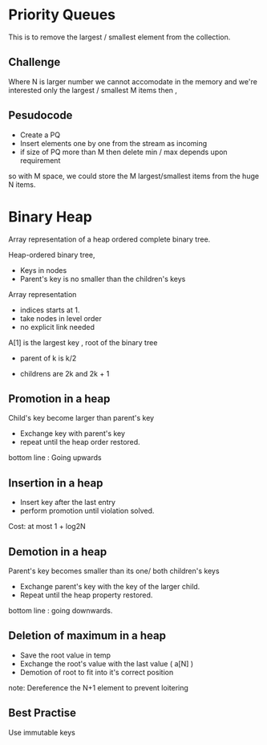 Priority Queues
=

This is to remove the largest / smallest element from the collection.

Challenge
-

Where N is larger number we cannot accomodate in the memory and we're interested only the largest / smallest M items then ,

 Pesudocode
 -
  * Create a PQ
  * Insert elements one by one from the stream as incoming
  * if size of PQ more than M then delete min / max depends upon requirement

so with M space, we could store the M largest/smallest items from the huge N items.

Binary Heap
=

Array representation of a heap ordered complete binary tree.

Heap-ordered binary tree,

* Keys in nodes
* Parent's key is no smaller than the children's keys

Array representation

 * indices starts at 1.
 * take nodes in level order
 * no explicit link needed

A[1] is the largest key , root of the binary tree

* parent of k is k/2

* childrens are 2k and 2k + 1


Promotion in a heap
-

Child's key become larger than parent's key

* Exchange key with parent's key
* repeat until the heap order restored.

bottom line : Going upwards

Insertion in a heap
-

* Insert key after the last entry
* perform promotion until violation solved.

Cost: at most 1 + log2N


Demotion in a heap
-

 Parent's key becomes smaller than its one/ both children's keys
 
 * Exchange parent's key with the key of the larger child.
 * Repeat until the heap property restored.

bottom line : going downwards.

Deletion of maximum in a heap
-

* Save the root value in temp
* Exchange the root's value with the last value ( a[N] )
* Demotion of root to fit into it's correct position


note: Dereference the N+1 element to prevent loitering


Best Practise
-

Use immutable keys


